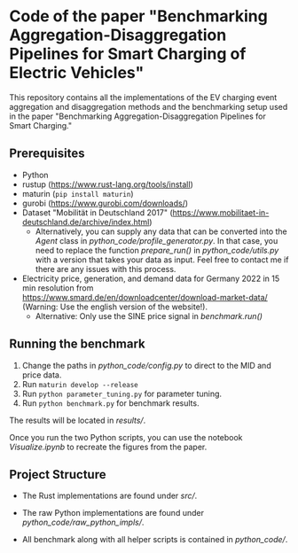 
# Code of the paper "Benchmarking Aggregation-Disaggregation Pipelines for Smart Charging of Electric Vehicles"

This repository contains all the implementations of the EV charging event aggregation and disaggregation methods and the benchmarking setup used in the paper "Benchmarking Aggregation-Disaggregation Pipelines for Smart Charging."

## Prerequisites

- Python 
- rustup (https://www.rust-lang.org/tools/install)
- maturin (```pip install maturin```)
- gurobi (https://www.gurobi.com/downloads/)
- Dataset "Mobilität in Deutschland 2017" (https://www.mobilitaet-in-deutschland.de/archive/index.html)
  - Alternatively, you can supply any data that can be converted into the *Agent* class in *python_code/profile_generator.py*.
    In that case, you need to replace the function *prepare_run()* in *python_code/utils.py* with a version that takes your data as input.
    Feel free to contact me if there are any issues with this process.
- Electricity price, generation, and demand data for Germany 2022 in 15 min resolution from https://www.smard.de/en/downloadcenter/download-market-data/ (Warning: Use the english version of the website!).
  - Alternative: Only use the SINE price signal in *benchmark.run()*

## Running the benchmark

1. Change the paths in *python_code/config.py* to direct to the MID and price data.
2. Run ```maturin develop --release```
3. Run ```python parameter_tuning.py``` for parameter tuning.
4. Run ```python benchmark.py``` for benchmark results.

The results will be located in *results/*.

Once you run the two Python scripts,
you can use the notebook *Visualize.ipynb* to recreate the figures from the paper.

## Project Structure

- The Rust implementations are found under *src/*.

- The raw Python implementations are found under *python_code/raw_python_impls/*.

- All benchmark along with all helper scripts is contained in *python_code/*. 

